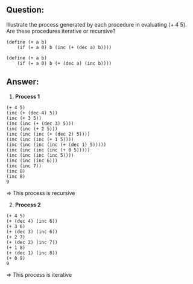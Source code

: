## Question:

Illustrate the process generated by each procedure in evaluating (+ 4 5). Are these procedures iterative or recursive?

```
(define (+ a b)
    (if (= a 0) b (inc (+ (dec a) b))))
```

```
(define (+ a b)
    (if (= a 0) b (+ (dec a) (inc b))))
```

## Answer:

1. **Process 1**

```
(+ 4 5)
(inc (+ (dec 4) 5))
(inc (+ 3 5))
(inc (inc (+ (dec 3) 5)))
(inc (inc (+ 2 5)))
(inc (inc (inc (+ (dec 2) 5))))
(inc (inc (inc (+ 1 5))))
(inc (inc (inc (inc (+ (dec 1) 5)))))
(inc (inc (inc (inc (+ 0 5)))))
(inc (inc (inc (inc 5))))
(inc (inc (inc 6)))
(inc (inc 7))
(inc 8)
(inc 8)
9
```

=> This process is recursive

2. **Process 2**

```
(+ 4 5)
(+ (dec 4) (inc 6))
(+ 3 6)
(+ (dec 3) (inc 6))
(+ 2 7)
(+ (dec 2) (inc 7))
(+ 1 8)
(+ (dec 1) (inc 8))
(+ 0 9)
9
```

=> This process is iterative

